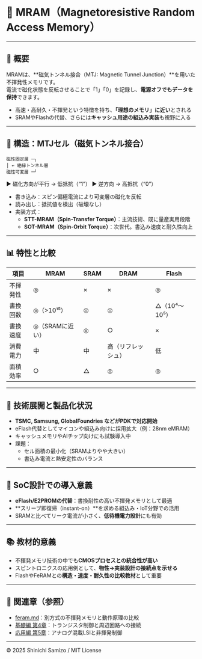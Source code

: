 # 🧲 MRAM（Magnetoresistive Random Access Memory）

---

## 📘 概要

MRAMは、**磁気トンネル接合（MTJ: Magnetic Tunnel Junction）**を用いた不揮発性メモリです。  
電流で磁化状態を反転させることで「1」「0」を記録し、**電源オフでもデータを保持**できます。

- 高速・高耐久・不揮発という特徴を持ち、**「理想のメモリ」に近い**とされる
- SRAMやFlashの代替、さらには**キャッシュ用途の組込み実装**も視野に入る

---

## 🧩 構造：MTJセル（磁気トンネル接合）

```
磁性固定層 ─┐
│ ← 絶縁トンネル層
磁性可変層 ─┘
```

▶ 磁化方向が平行 → 低抵抗（“1”）
▶ 逆方向 → 高抵抗（“0”）

- 書き込み：スピン偏極電流により可変層の磁化を反転
- 読み出し：抵抗値を検出（破壊なし）
- 実装方式：
  - **STT-MRAM（Spin-Transfer Torque）**：主流技術、既に量産実用段階
  - **SOT-MRAM（Spin-Orbit Torque）**：次世代。書込み速度と耐久性向上

---

## 📊 特性と比較

| 項目 | MRAM | SRAM | DRAM | Flash |
|------|------|------|------|-------|
| 不揮発性 | ◎ | × | × | ◎ |
| 書換回数 | ◎（>10¹⁵） | ◎ | ◎ | △（10⁴〜10⁵） |
| 書換速度 | ◎（SRAMに近い） | ◎ | ○ | × |
| 消費電力 | 中 | 中 | 高（リフレッシュ） | 低 |
| 面積効率 | ○ | △ | ◎ | ◎ |

---

## 🧪 技術展開と製品化状況

- **TSMC, Samsung, GlobalFoundries などがPDKで対応開始**
- eFlash代替としてマイコンや組込み向けに採用拡大（例：28nm eMRAM）
- キャッシュメモリやAIチップ向けにも試験導入中
- 課題：
  - セル面積の最小化（SRAMよりやや大きい）
  - 書込み電流と熱安定性のバランス

---

## 🧭 SoC設計での導入意義

- **eFlash/E2PROMの代替**：書換耐性の高い不揮発メモリとして最適
- **スリープ即復帰（instant-on）**を求める組込み・IoT分野での活用
- SRAMと比べてリーク電流が小さく、**低待機電力設計**にも有効

---

## 📚 教材的意義

- 不揮発メモリ技術の中でも**CMOSプロセスとの統合性が高い**
- スピントロニクスの応用例として、**物性→実装設計の接続点を示せる**
- FlashやFeRAMとの**構造・速度・耐久性の比較教材**として重要

---

## 🔗 関連章（参照）

- [feram.md](./feram.md)：別方式の不揮発メモリと動作原理の比較
- [基礎編 第4章](../chapter4_mos_characteristics/)：トランジスタ制御と周辺回路への接続
- [応用編 第5章](../d_chapter5_analog_mixed_signal/)：アナログ混載LSIと非揮発制御

---

© 2025 Shinichi Samizo / MIT License
